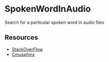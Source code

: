 # SpokenWordInAudio
Search for a particular spoken word in audio files


## Resources
* [StackOverFlow](https://stackoverflow.com/questions/24282505/search-for-a-particular-spoken-word-in-audio-files)
* [Cmusphinx](https://github.com/cmusphinx)
